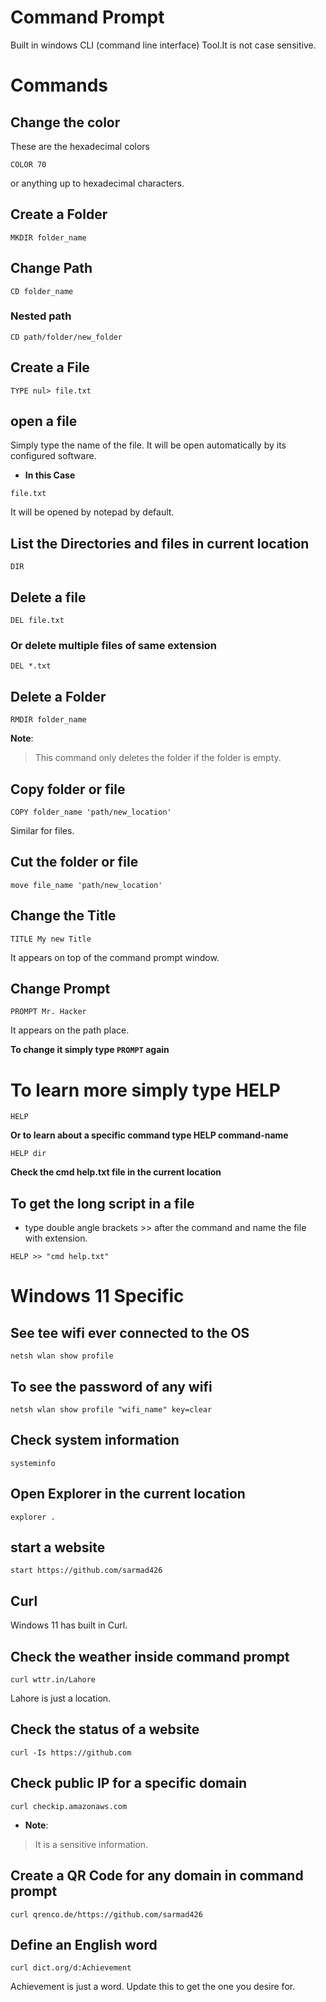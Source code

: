# Command Prompt
Built in windows CLI (command line interface) Tool.It is not case sensitive.

# Commands 

## Change the color

These are the hexadecimal colors
```
COLOR 70
```
or anything up to hexadecimal characters.
## Create a Folder

```
MKDIR folder_name
```

## Change Path

```
CD folder_name
```

### Nested path

```
CD path/folder/new_folder
```

## Create a File

```
TYPE nul> file.txt
```

## open a file

Simply type the name of the file. It will be open automatically by its configured software.
- **In this Case**

```
file.txt
```
It will be opened by notepad by default.

## List the Directories and files in current location

```
DIR
```

## Delete a file

```
DEL file.txt
```

### Or delete multiple files of same extension

```
DEL *.txt
```

## Delete a Folder 
```
RMDIR folder_name
```
**Note**:
 > This command only deletes the folder if the folder is empty.
## Copy folder or file

```
COPY folder_name 'path/new_location'
```

Similar for files.

## Cut the folder or file

```
move file_name 'path/new_location'
```
## Change the Title

```
TITLE My new Title
```
It appears on top of the command prompt window.

## Change Prompt

```
PROMPT Mr. Hacker
```
It appears on the path place.

**To change it simply type `PROMPT` again**
# To learn more simply type HELP

```
HELP
```

**Or to learn about a specific command type HELP command-name**

```
HELP dir
```

**Check the cmd help.txt file in the current location**

## To get the long script in a file 

- type double angle brackets >> after the command and name the file with extension.
 
``` 
HELP >> "cmd help.txt"
```

# Windows 11 Specific

## See tee wifi ever connected to the OS

```
netsh wlan show profile
```

## To see the password of any wifi

```
netsh wlan show profile "wifi_name" key=clear
```

## Check system information

```
systeminfo
```

## Open Explorer in the current location

```
explorer .
```

## start a website

```
start https://github.com/sarmad426
```

## Curl 

Windows 11 has built in Curl.

## Check the weather inside command prompt

```
curl wttr.in/Lahore
```

Lahore is just a location.

## Check the status of a website

```
curl -Is https://github.com
```

## Check public IP for a specific domain

```
curl checkip.amazonaws.com
```
- **Note**:
> It is a sensitive information.

## Create a QR Code for any domain in command prompt
```
curl qrenco.de/https://github.com/sarmad426
```

## Define an English word

```
curl dict.org/d:Achievement
```
Achievement is just a word. Update this to get the one you desire for.